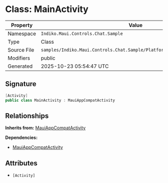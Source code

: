 # Class: MainActivity

| Property | Value |
|----------|-------|
| Namespace | `Indiko.Maui.Controls.Chat.Sample` |
| Type | Class |
| Source File | `samples/Indiko.Maui.Controls.Chat.Sample/Platforms/Android/MainActivity.cs` |
| Modifiers | public |
| Generated | 2025-10-23 05:54:47 UTC |

## Signature

```csharp
[Activity]
public class MainActivity : MauiAppCompatActivity
```

## Relationships

**Inherits from:** [MauiAppCompatActivity](MauiAppCompatActivity.md)

**Dependencies:**
- [MauiAppCompatActivity](MauiAppCompatActivity.md)

## Attributes

- `[Activity]`

